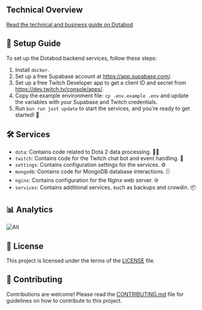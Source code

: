 ## Technical Overview

[Read the technical and business guide on Dotabod](/TechnicalOverview.md)

## 🚀 Setup Guide

To set up the Dotabod backend services, follow these steps:

1. Install `docker`.
2. Set up a free Supabase account at <https://app.supabase.com/>.
3. Set up a free Twitch Developer app to get a client ID and secret from <https://dev.twitch.tv/console/apps/>.
4. Copy the example environment file: `cp .env.example .env` and update the variables with your Supabase and Twitch credentials.
5. Run `bun run just update` to start the services, and you're ready to get started! 🚀

## 🛠️ Services

- `dota`: Contains code related to Dota 2 data processing. 🧙‍♂️
- `twitch`: Contains code for the Twitch chat bot and event handling. 💬
- `settings`: Contains configuration settings for the services. ⚙️
- `mongodb`: Contains code for MongoDB database interactions. 🗄️
- `nginx`: Contains configuration for the Nginx web server. 🌐
- `services`: Contains additional services, such as backups and crowdin. 📦

## 📊 Analytics

![Alt](https://repobeats.axiom.co/api/embed/943063b4aa73d534ab5d3c1a2f2406c1bf73ba1a.svg "Repobeats analytics image")

## 📄 License

This project is licensed under the terms of the [LICENSE](LICENSE) file.

## 🤝 Contributing

Contributions are welcome! Please read the [CONTRIBUTING.md](CONTRIBUTING.md) file for guidelines on how to contribute to this project.
